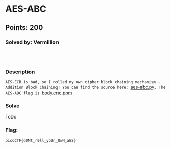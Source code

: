 # AES-ABC
## Points: 200
### Solved by: Vermillion
<br></br>
### Description

`AES-ECB is bad, so I rolled my own cipher block chaining mechanism - Addition Block Chaining! You can find the source here: `[aes-abc.py](aes-abc.py)`. The AES-ABC flag is `[body.enc.ppm](body.enc.ppm)

### Solve
ToDo

### Flag:
`picoCTF{d0Nt_r0ll_yoUr_0wN_aES}`

